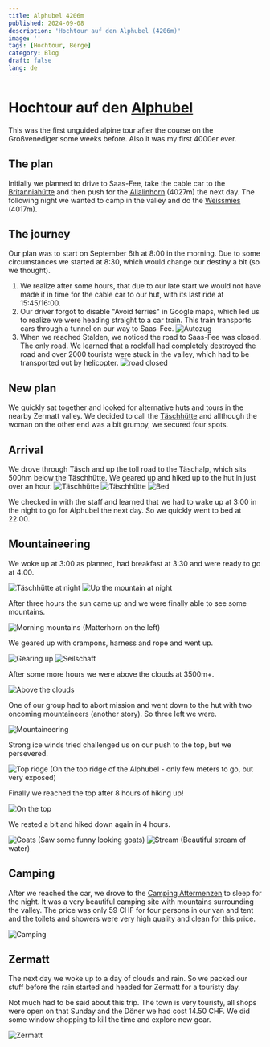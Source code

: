 ```yaml
---
title: Alphubel 4206m
published: 2024-09-08
description: 'Hochtour auf den Alphubel (4206m)'
image: ''
tags: [Hochtour, Berge]
category: Blog
draft: false
lang: de
---
```


# Hochtour auf den [Alphubel](https://www.sac-cas.ch/de/huetten-und-touren/sac-tourenportal/alphubel-7757/hochtouren/von-der-taeschhuette-sac-ueber-den-suedost-grat-eisnase-647/)

This was the first unguided alpine tour after the course on the Großvenediger some weeks before.
Also it was my first 4000er ever.

## The plan

Initially we planned to drive to Saas-Fee, take the cable car to the [Britanniahütte](https://britannia.ch/) and then push for the [Allalinhorn](https://www.sac-cas.ch/de/huetten-und-touren/sac-tourenportal/allalinhorn-7755/hochtouren/von-der-britanniahuette-vollstaendiger-ene-grat-hohlaubgrat-1195/) (4027m) the next day. The following night we wanted to camp in the valley and do the [Weissmies](https://www.sac-cas.ch/de/huetten-und-touren/sac-tourenportal/weissmies-2192/hochtouren/) (4017m).

## The journey

Our plan was to start on September 6th at 8:00 in the morning. Due to some circumstances we started at 8:30, which would change our destiny a bit (so we thought).

1. We realize after some hours, that due to our late start we would not have made it in time for the cable car to our hut, with its last ride at 15:45/16:00.
2. Our driver forgot to disable "Avoid ferries" in Google maps, which led us to realize we were heading straight to a car train. This train transports cars through a tunnel on our way to Saas-Fee. ![Autozug](src/assets/images/alphubel/autozug.jpg)
3. When we reached Stalden, we noticed the road to Saas-Fee was closed. The only road. We learned that a rockfall had completely destroyed the road and over 2000 tourists were stuck in the valley, which had to be transported out by helicopter. ![road closed](src/assets/images/alphubel/road_closed.jpg)

## New plan

We quickly sat together and looked for alternative huts and tours in the nearby Zermatt valley.
We decided to call the [Täschhütte](https://www.taeschhuette.ch/huette) and allthough the woman on the other end was a bit grumpy, we secured four spots.

## Arrival

We drove through Täsch and up the toll road to the Täschalp, which sits 500hm below the Täschhütte.
We geared up and hiked up to the hut in just over an hour.
![Täschhütte](src/assets/images/alphubel/taeschhuette.jpg)
![Täschhütte](src/assets/images/alphubel/taeschhuette_ingo.jpg)
![Bed](src/assets/images/alphubel/taeschhuette_bed.jpg)

We checked in with the staff and learned that we had to wake up at 3:00 in the night to go for Alphubel the next day. So we quickly went to bed at 22:00.

## Mountaineering

We woke up at 3:00 as planned, had breakfast at 3:30 and were ready to go at 4:00.

![Täschhütte at night](src/assets/images/alphubel/taeschhuette_night.jpg)
![Up the mountain at night](src/assets/images/alphubel/night.jpg)

After three hours the sun came up and we were finally able to see some mountains.

![Morning mountains](src/assets/images/alphubel/morning.jpg) (Matterhorn on the left)

We geared up with crampons, harness and rope and went up.

![Gearing up](src/assets/images/alphubel/gearing_up.jpg)
![Seilschaft](src/assets/images/alphubel/seilschaft.jpg)

After some more hours we were above the clouds at 3500m+.

![Above the clouds](src/assets/images/alphubel/above_clouds.jpg)

One of our group had to abort mission and went down to the hut with two oncoming mountaineers (another story).
So three left we were.

![Mountaineering](src/assets/images/alphubel/up1.jpg)

Strong ice winds tried challenged us on our push to the top, but we persevered.

![Top ridge](src/assets/images/alphubel/top_ridge.jpg)
(On the top ridge of the Alphubel - only few meters to go, but very exposed)

Finally we reached the top after 8 hours of hiking up!

![On the top](src/assets/images/alphubel/top.jpg)

We rested a bit and hiked down again in 4 hours.

![Goats](src/assets/images/alphubel/goats.jpg)
(Saw some funny looking goats)
![Stream](src/assets/images/alphubel/stream.jpg)
(Beautiful stream of water)

## Camping

After we reached the car, we drove to the [Camping Attermenzen](https://www.campingranda.ch/deu/) to sleep for the night.
It was a very beautiful camping site with mountains surrounding the valley. The price was only 59 CHF for four persons in our van and tent and the toilets and showers were very high quality and clean for this price.

![Camping](src/assets/images/alphubel/camping.jpg)

## Zermatt

The next day we woke up to a day of clouds and rain. So we packed our stuff before the rain started and headed for Zermatt for a touristy day.

Not much had to be said about this trip. The town is very touristy, all shops were open on that Sunday and the Döner we had cost 14.50 CHF. We did some window shopping to kill the time and explore new gear.

![Zermatt](src/assets/images/alphubel/zermatt.jpg)
